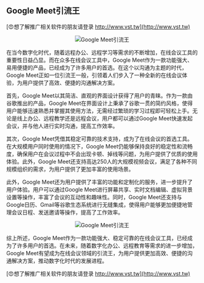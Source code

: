 ## **Google Meet引流王**

[😍想了解推广相关软件的朋友请登录 http://www.vst.tw](http://www.vst.tw)

 <center><img src="https://vst.tw/MP4/tuiguang/png/0.png" alt="Google Meet引流王"></center>

在当今数字化时代，随着远程办公、远程学习等需求的不断增加，在线会议工具的重要性日益凸显。而在众多在线会议工具中，Google Meet作为一款功能强大、易用便捷的产品，已经成为了许多用户的首选。在这个以沟通为主题的时代，Google Meet正如一位引流王一般，引领着人们步入了一种全新的在线会议体验，为用户提供了高效、便捷的沟通解决方案。

首先，Google Meet以其简洁、直观的界面设计获得了用户的青睐。作为一款由谷歌推出的产品，Google Meet在界面设计上秉承了谷歌一贯的简约风格，使得用户能够迅速熟悉并掌握其使用方法，无需经过繁琐的学习过程即可轻松上手。无论是线上办公、远程教学还是远程会议，用户都可以通过Google Meet快速发起会议，并与他人进行实时沟通，提高工作效率。

其次，Google Meet凭借其稳定可靠的技术支持，成为了在线会议的首选工具。在大规模用户同时使用的情况下，Google Meet仍能够保持良好的稳定性和流畅度，确保用户在会议过程中不会出现卡顿、掉线等问题，为用户提供了优质的使用体验。此外，Google Meet还支持高达250人的大规模视频会议，满足了各种不同规模组织的需求，为用户提供了更加丰富的使用场景。

此外，Google Meet还为用户提供了丰富的功能和定制化的服务，进一步提升了用户体验。用户可以通过Google Meet进行屏幕共享、实时文档编辑、虚拟背景设置等操作，丰富了会议的互动性和趣味性。同时，Google Meet还支持与Google日历、Gmail等谷歌生态系统进行无缝集成，使得用户能够更加便捷地管理会议日程、发送邀请等操作，提高了工作效率。

 <center><img src="https://vst.tw/MP4/tuiguang/png/0.png" alt="Google Meet引流王"></center>

综上所述，Google Meet作为一款功能强大、稳定可靠的在线会议工具，已经成为了许多用户的首选。在未来，随着数字化办公、远程教育等需求的进一步增加，Google Meet有望成为在线会议领域的引流王，为用户提供更加高效、便捷的沟通解决方案，推动数字化时代的发展进程。

[😍想了解推广相关软件的朋友请登录 http://www.vst.tw](http://www.vst.tw)




